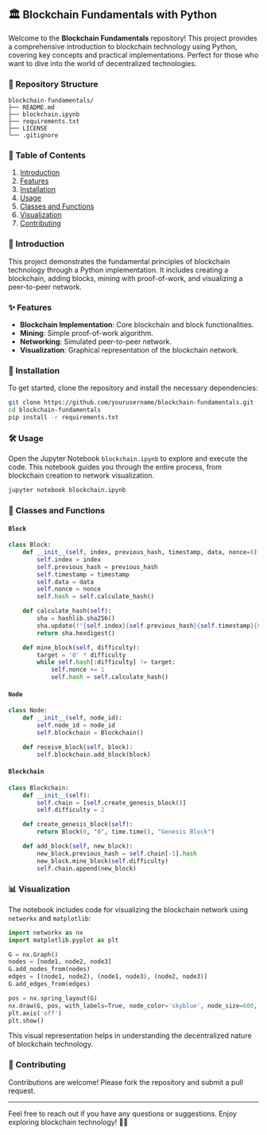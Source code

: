 ## 🏛️ Blockchain Fundamentals with Python

Welcome to the **Blockchain Fundamentals** repository! This project provides a comprehensive introduction to blockchain technology using Python, covering key concepts and practical implementations. Perfect for those who want to dive into the world of decentralized technologies.

### 📁 Repository Structure

```
blockchain-fundamentals/
├── README.md
├── blockchain.ipynb
├── requirements.txt
├── LICENSE
└── .gitignore
```

### 📜 Table of Contents

1. [Introduction](#introduction)
2. [Features](#features)
3. [Installation](#installation)
4. [Usage](#usage)
5. [Classes and Functions](#classes-and-functions)
6. [Visualization](#visualization)
7. [Contributing](#contributing)

### 📝 Introduction

This project demonstrates the fundamental principles of blockchain technology through a Python implementation. It includes creating a blockchain, adding blocks, mining with proof-of-work, and visualizing a peer-to-peer network.

### ✨ Features

- **Blockchain Implementation**: Core blockchain and block functionalities.
- **Mining**: Simple proof-of-work algorithm.
- **Networking**: Simulated peer-to-peer network.
- **Visualization**: Graphical representation of the blockchain network.

### 🚀 Installation

To get started, clone the repository and install the necessary dependencies:

```bash
git clone https://github.com/yourusername/blockchain-fundamentals.git
cd blockchain-fundamentals
pip install -r requirements.txt
```

### 🛠️ Usage

Open the Jupyter Notebook `blockchain.ipynb` to explore and execute the code. This notebook guides you through the entire process, from blockchain creation to network visualization.

```bash
jupyter notebook blockchain.ipynb
```

### 🧩 Classes and Functions

#### `Block`

```python
class Block:
    def __init__(self, index, previous_hash, timestamp, data, nonce=0):
        self.index = index
        self.previous_hash = previous_hash
        self.timestamp = timestamp
        self.data = data
        self.nonce = nonce
        self.hash = self.calculate_hash()

    def calculate_hash(self):
        sha = hashlib.sha256()
        sha.update(f"{self.index}{self.previous_hash}{self.timestamp}{self.data}{self.nonce}".encode('utf-8'))
        return sha.hexdigest()

    def mine_block(self, difficulty):
        target = '0' * difficulty
        while self.hash[:difficulty] != target:
            self.nonce += 1
            self.hash = self.calculate_hash()
```

#### `Node`

```python
class Node:
    def __init__(self, node_id):
        self.node_id = node_id
        self.blockchain = Blockchain()

    def receive_block(self, block):
        self.blockchain.add_block(block)
```

#### `Blockchain`

```python
class Blockchain:
    def __init__(self):
        self.chain = [self.create_genesis_block()]
        self.difficulty = 2

    def create_genesis_block(self):
        return Block(0, "0", time.time(), "Genesis Block")

    def add_block(self, new_block):
        new_block.previous_hash = self.chain[-1].hash
        new_block.mine_block(self.difficulty)
        self.chain.append(new_block)
```

### 📊 Visualization

The notebook includes code for visualizing the blockchain network using `networkx` and `matplotlib`:

```python
import networkx as nx
import matplotlib.pyplot as plt

G = nx.Graph()
nodes = [node1, node2, node3]
G.add_nodes_from(nodes)
edges = [(node1, node2), (node1, node3), (node2, node3)]
G.add_edges_from(edges)

pos = nx.spring_layout(G)
nx.draw(G, pos, with_labels=True, node_color='skyblue', node_size=600, font_size=10)
plt.axis('off')
plt.show()
```

This visual representation helps in understanding the decentralized nature of blockchain technology.

### 🤝 Contributing

Contributions are welcome! Please fork the repository and submit a pull request.

---

Feel free to reach out if you have any questions or suggestions. Enjoy exploring blockchain technology! 🚀🔗
